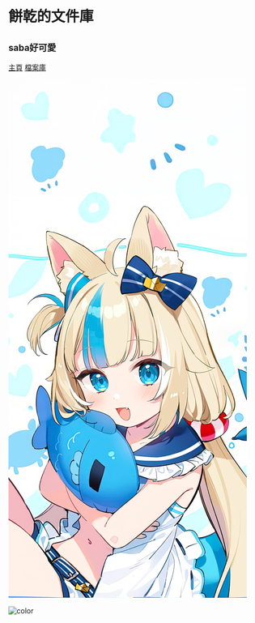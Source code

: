 # 餅乾的文件庫

## <small>saba好可愛</small>

[主頁](/README.md)
[檔案庫](file_download.md)

![](img/IMG_0723.JPG)

![color](#f0f0f0)
